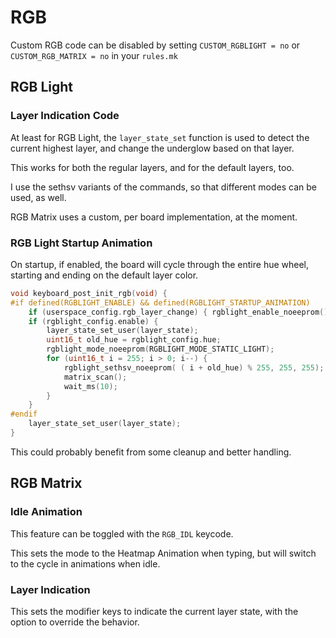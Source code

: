 # RGB 

Custom RGB code can be disabled by setting `CUSTOM_RGBLIGHT = no` or `CUSTOM_RGB_MATRIX = no` in your `rules.mk`

## RGB Light

### Layer Indication Code 

At least for RGB Light, the `layer_state_set` function is used to detect the current highest layer, and change the underglow based on that layer.  

This works for both the regular layers, and for the default layers, too.

I use the sethsv variants of the commands, so that different modes can be used, as well. 

RGB Matrix uses a custom, per board implementation, at the moment. 

### RGB Light Startup Animation

On startup, if enabled, the board will cycle through the entire hue wheel, starting and ending on the default layer color.

```c
void keyboard_post_init_rgb(void) {
#if defined(RGBLIGHT_ENABLE) && defined(RGBLIGHT_STARTUP_ANIMATION)
    if (userspace_config.rgb_layer_change) { rgblight_enable_noeeprom(); }
    if (rgblight_config.enable) {
        layer_state_set_user(layer_state);
        uint16_t old_hue = rgblight_config.hue;
        rgblight_mode_noeeprom(RGBLIGHT_MODE_STATIC_LIGHT);
        for (uint16_t i = 255; i > 0; i--) {
            rgblight_sethsv_noeeprom( ( i + old_hue) % 255, 255, 255);
            matrix_scan();
            wait_ms(10);
        }
    }
#endif
    layer_state_set_user(layer_state);
}
```

This could probably benefit from some cleanup and better handling. 

## RGB Matrix

### Idle Animation

This feature can be toggled with the `RGB_IDL` keycode. 

This sets the mode to the Heatmap Animation when typing, but will switch to the cycle in animations when idle. 

### Layer Indication

This sets the modifier keys to indicate the current layer state, with the option to override the behavior. 
